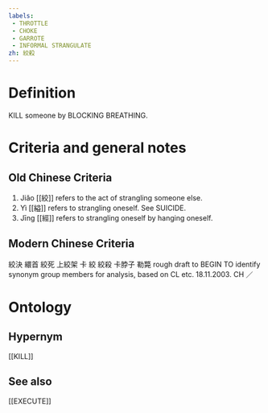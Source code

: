 ```yaml
---
labels: 
 - THROTTLE
 - CHOKE
 - GARROTE
 - INFORMAL STRANGULATE
zh: 絞殺
---
```


# Definition
KILL someone by BLOCKING BREATHING.
# Criteria and general notes
## Old Chinese Criteria
1. Jiǎo [[絞]] refers to the act of strangling someone else.
2. Yì [[縊]] refers to strangling oneself. See SUICIDE.
3. Jīng [[經]] refers to strangling oneself by hanging oneself.
## Modern Chinese Criteria
絞決
繯首
絞死
上絞架
卡
絞
絞殺
卡脖子
勒斃
rough draft to BEGIN TO identify synonym group members for analysis, based on CL etc. 18.11.2003. CH ／
# Ontology

## Hypernym
[[KILL]]
## See also
[[EXECUTE]]